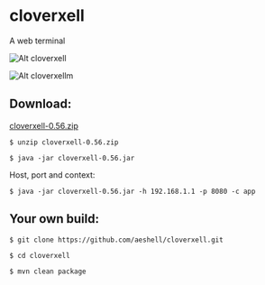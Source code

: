 cloverxell
==========

A web terminal

![Alt cloverxell](https://raw.githubusercontent.com/aeshell/cloverxell/master/cloverxell.png)


![Alt cloverxellm](https://raw.githubusercontent.com/aeshell/cloverxell/master/cloverxellm.png)


Download:
---------

[cloverxell-0.56.zip](https://github.com/aeshell/cloverxell/releases/download/0.56/cloverxell-0.56.zip)


```shell
$ unzip cloverxell-0.56.zip 
```

```shell
$ java -jar cloverxell-0.56.jar 
```

Host, port and context:

```shell
$ java -jar cloverxell-0.56.jar -h 192.168.1.1 -p 8080 -c app
```


Your own build:
---------------

```shell
$ git clone https://github.com/aeshell/cloverxell.git
```

```shell
$ cd cloverxell 
```

```shell
$ mvn clean package
```
